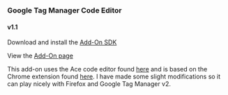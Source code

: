 ### Google Tag Manager Code Editor
#### v1.1

Download and install the [Add-On SDK](https://developer.mozilla.org/en-US/Add-ons/SDK/Tutorials/Installation)

View the [Add-On page](https://addons.mozilla.org/en-US/firefox/addon/gtm-code-editor/)

This add-on uses the Ace code editor found [here](http://ace.c9.io/#nav=about) and is based on the Chrome extension found [here](https://chrome.google.com/webstore/detail/code-editor-for-gtm/nolgbicpmekdflgalbbljkplmgabjmdm). I have made some slight modifications so it can play nicely with Firefox and Google Tag Manager v2.